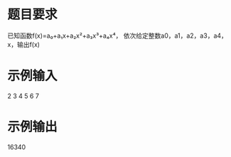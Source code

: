 # 题目要求
已知函数f(x)=a₀+a₁x+a₂x²+a₃x³+a₄x⁴，
依次给定整数a0，a1，a2，a3，a4，x，输出f(x)
# 示例输入
2 3 4 5 6 7
# 示例输出
16340
